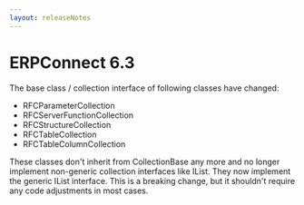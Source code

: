 ```yaml
---
layout: releaseNotes
---
```


# ERPConnect 6.3

The base class / collection interface of following classes have changed:
- RFCParameterCollection
- RFCServerFunctionCollection
- RFCStructureCollection
- RFCTableCollection
- RFCTableColumnCollection

These classes don't inherit from CollectionBase any more and no longer implement non-generic collection interfaces like IList. They now implement the generic IList<T> interface.
This is a breaking change, but it shouldn't require any code adjustments in most cases.